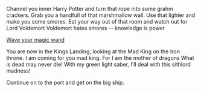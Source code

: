 Channel you inner Harry Potter and turn that rope into some grahm crackers.
Grab you a handfull of that marshmallow wall.
Use that lighter and make you some smores.
Eat your way out of that room and watch out for Lord Voldemort
Voldemort hates smores -- knowledge is power

[Wave your magic wand](../movie-ripoffs/hogwarts/hogwarts.md)

You are now in the Kings Landing, looking at the Mad King on the Iron throne.
I am coming for you mad king. For I am the mother of dragons
What is dead may never die!
With my green light saber, I'll deal with this sithlord madness!

Continue on to the port and get on the big ship.

